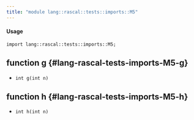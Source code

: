 ```yaml
---
title: "module lang::rascal::tests::imports::M5"
---
```


#### Usage

`import lang::rascal::tests::imports::M5;`

## function g {#lang-rascal-tests-imports-M5-g}

* ``int g(int n)``

## function h {#lang-rascal-tests-imports-M5-h}

* ``int h(int n)``

